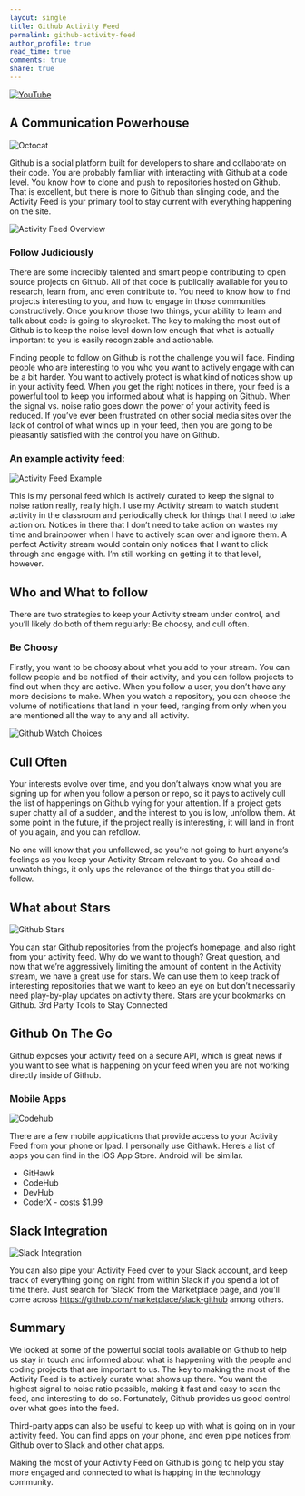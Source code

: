 ```yaml
---
layout: single
title: Github Activity Feed
permalink: github-activity-feed
author_profile: true
read_time: true
comments: true
share: true
---
```


[![YouTube](http://img.youtube.com/vi/gPurjTFPMBU/0.jpg)](https://www.youtube.com/watch?v=gPurjTFPMBU)


## A Communication Powerhouse

![Octocat](/assets/images/octocat.png)

Github is a social platform built for developers to share and collaborate on their code. You are probably familiar with interacting with Github at a code level. You know how to clone and push to repositories hosted on Github. That is excellent, but there is more to Github than slinging code, and the Activity Feed is your primary tool to stay current with everything happening on the site.

![Activity Feed Overview](/assets/images/posts/github-activity-feed-overview.png)

### Follow Judiciously
There are some incredibly talented and smart people contributing to open source projects on Github. All of that code is publically available for you to research, learn from, and even contribute to. You need to know how to find projects interesting to you, and how to engage in those communities constructively. Once you know those two things, your ability to learn and talk about code is going to skyrocket.  The key to making the most out of Github is to keep the noise level down low enough that what is actually important to you is easily recognizable and actionable.

Finding people to follow on Github is not the challenge you will face. Finding people who are interesting to you who you want to actively engage with can be a bit harder. You want to actively protect is what kind of notices show up in your activity feed. When you get the right notices in there, your feed is a powerful tool to keep you informed about what is happing on Github. When the signal vs. noise ratio goes down the power of your activity feed is reduced.  If you’ve ever been frustrated on other social media sites over the lack of control of what winds up in your feed, then you are going to be pleasantly satisfied with the control you have on Github.

### An example activity feed:

![Activity Feed Example](/assets/images/posts/github-activity-feed-example.png)

This is my personal feed which is actively curated to keep the signal to noise ration really, really high.  I use my Activity stream to watch student activity in the classroom and periodically check for things that I need to take action on.  Notices in there that I don’t need to take action on wastes my time and brainpower when I have to actively scan over and ignore them.  A perfect Activity stream would contain only notices that I want to click through and engage with.  I’m still working on getting it to that level, however.

## Who and What to follow
There are two strategies to keep your Activity stream under control, and you’ll likely do both of them regularly:  Be choosy, and cull often.

### Be Choosy
Firstly, you want to be choosy about what you add to your stream.  You can follow people and be notified of their activity, and you can follow projects to find out when they are active.  When you follow a user, you don’t have any more decisions to make.  When you watch a repository, you can choose the volume of notifications that land in your feed, ranging from only when you are mentioned all the way to any and all activity.

![Github Watch Choices](/assets/images/posts/github-watch-choices.png)


## Cull Often
Your interests evolve over time, and you don’t always know what you are signing up for when you follow a person or repo, so it pays to actively cull the list of happenings on Github vying for your attention.  If a project gets super chatty all of a sudden, and the interest to you is low,  unfollow them.  At some point in the future, if the project really is interesting, it will land in front of you again, and you can refollow.

No one will know that you unfollowed, so you’re not going to hurt anyone’s feelings as you keep your Activity Stream relevant to you.  Go ahead and unwatch things, it only ups the relevance of the things that you still do-follow.

## What about Stars

![Github Stars](/assets/images/posts/github-star.png)

You can star Github repositories from the project’s homepage, and also right from your activity feed.  Why do we want to though?  Great question, and now that we’re aggressively limiting the amount of content in the Activity stream, we have a great use for stars.  We can use them to keep track of interesting repositories that we want to keep an eye on but don’t necessarily need play-by-play updates on activity there. Stars are your bookmarks on Github.
3rd Party Tools to Stay Connected

## Github On The Go

Github exposes your activity feed on a secure API, which is great news if you want to see what is happening on your feed when you are not working directly inside of Github.
### Mobile Apps
![Codehub](/assets/images/posts/codehub.png)

There are a few mobile applications that provide access to your Activity Feed from your phone or Ipad.  I personally use Githawk.  Here’s a list of apps you can find in the iOS App Store.  Android will be similar.
* GitHawk
* CodeHub
* DevHub
* CoderX - costs $1.99

## Slack Integration

![Slack Integration](/assets/images/posts/slack-github.png)


You can also pipe your Activity Feed over to your Slack account, and keep track of everything going on right from within Slack if you spend a lot of time there.  Just search for ‘Slack’ from the Marketplace page, and you’ll come across https://github.com/marketplace/slack-github among others.

## Summary
We looked at some of the powerful social tools available on Github to help us stay in touch and informed about what is happening with the people and coding projects that are important to us.  The key to making the most of the Activity Feed is to actively curate what shows up there.  You want the highest signal to noise ratio possible, making it fast and easy to scan the feed, and interesting to do so.  Fortunately, Github provides us good control over what goes into the feed.

Third-party apps can also be useful to keep up with what is going on in your activity feed.  You can find apps on your phone, and even pipe notices from Github over to Slack and other chat apps.

Making the most of your Activity Feed on Github is going to help you stay more engaged and connected to what is happing in the technology community.
